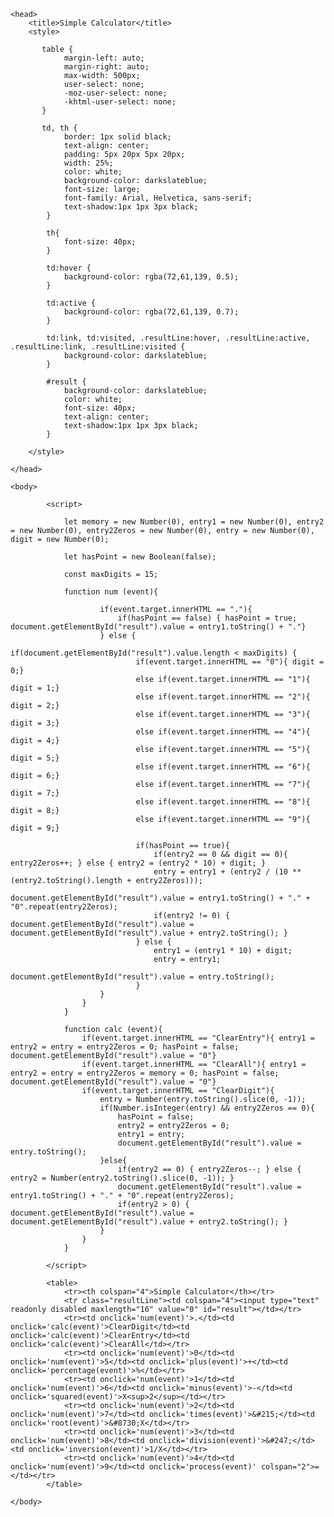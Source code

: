 
<html lang="en-GB">

    <head>        
        <title>Simple Calculator</title>
        <style>

           table {
                margin-left: auto;
                margin-right: auto;
                max-width: 500px;
                user-select: none;
                -moz-user-select: none;
                -khtml-user-select: none;
           }

           td, th {
                border: 1px solid black;
                text-align: center;
                padding: 5px 20px 5px 20px;
                width: 25%;
                color: white;
                background-color: darkslateblue;
                font-size: large;
                font-family: Arial, Helvetica, sans-serif;
                text-shadow:1px 1px 3px black;    
            }

            th{
                font-size: 40px;
            }

            td:hover {
                background-color: rgba(72,61,139, 0.5);
            }

            td:active {
                background-color: rgba(72,61,139, 0.7);
            }

            td:link, td:visited, .resultLine:hover, .resultLine:active, .resultLine:link, .resultLine:visited {
                background-color: darkslateblue;
            }

            #result {
                background-color: darkslateblue;
                color: white;
                font-size: 40px;
                text-align: center;
                text-shadow:1px 1px 3px black;
            }

        </style>

    </head>

    <body>

            <script>

                let memory = new Number(0), entry1 = new Number(0), entry2 = new Number(0), entry2Zeros = new Number(0), entry = new Number(0), digit = new Number(0);

                let hasPoint = new Boolean(false);

                const maxDigits = 15;

                function num (event){

                        if(event.target.innerHTML == "."){
                            if(hasPoint == false) { hasPoint = true; document.getElementById("result").value = entry1.toString() + "."}
                        } else {
                              if(document.getElementById("result").value.length < maxDigits) {
                                if(event.target.innerHTML == "0"){ digit = 0;}
                                else if(event.target.innerHTML == "1"){ digit = 1;}
                                else if(event.target.innerHTML == "2"){ digit = 2;}
                                else if(event.target.innerHTML == "3"){ digit = 3;}
                                else if(event.target.innerHTML == "4"){ digit = 4;}
                                else if(event.target.innerHTML == "5"){ digit = 5;}
                                else if(event.target.innerHTML == "6"){ digit = 6;}
                                else if(event.target.innerHTML == "7"){ digit = 7;}
                                else if(event.target.innerHTML == "8"){ digit = 8;}
                                else if(event.target.innerHTML == "9"){ digit = 9;}

                                if(hasPoint == true){
                                    if(entry2 == 0 && digit == 0){ entry2Zeros++; } else { entry2 = (entry2 * 10) + digit; }
                                    entry = entry1 + (entry2 / (10 ** (entry2.toString().length + entry2Zeros)));
                                    document.getElementById("result").value = entry1.toString() + "." + "0".repeat(entry2Zeros);
                                    if(entry2 != 0) { document.getElementById("result").value = document.getElementById("result").value + entry2.toString(); }
                                } else {
                                    entry1 = (entry1 * 10) + digit;
                                    entry = entry1;
                                    document.getElementById("result").value = entry.toString();
                                }
                        }
                    }
                }

                function calc (event){
                    if(event.target.innerHTML == "ClearEntry"){ entry1 = entry2 = entry = entry2Zeros = 0; hasPoint = false; document.getElementById("result").value = "0"}
                    if(event.target.innerHTML == "ClearAll"){ entry1 = entry2 = entry = entry2Zeros = memory = 0; hasPoint = false; document.getElementById("result").value = "0"}
                    if(event.target.innerHTML == "ClearDigit"){
                        entry = Number(entry.toString().slice(0, -1));
                        if(Number.isInteger(entry) && entry2Zeros == 0){
                            hasPoint = false;
                            entry2 = entry2Zeros = 0;
                            entry1 = entry;
                            document.getElementById("result").value = entry.toString();
                        }else{
                            if(entry2 == 0) { entry2Zeros--; } else { entry2 = Number(entry2.toString().slice(0, -1)); }
                            document.getElementById("result").value = entry1.toString() + "." + "0".repeat(entry2Zeros);
                            if(entry2 > 0) { document.getElementById("result").value = document.getElementById("result").value + entry2.toString(); }
                        }
                    }
                }

            </script>

            <table>
                <tr><th colspan="4">Simple Calculator</th></tr>
                <tr class="resultLine"><td colspan="4"><input type="text" readonly disabled maxlength="16" value="0" id="result"></td></tr>
                <tr><td onclick='num(event)'>.</td><td onclick='calc(event)'>ClearDigit</td><td onclick='calc(event)'>ClearEntry</td><td onclick='calc(event)'>ClearAll</td></tr>
                <tr><td onclick='num(event)'>0</td><td onclick='num(event)'>5</td><td onclick='plus(event)'>+</td><td onclick='percentage(event)'>%</td></tr>
                <tr><td onclick='num(event)'>1</td><td onclick='num(event)'>6</td><td onclick='minus(event)'>-</td><td onclick='squared(event)'>X<sup>2</sup></td></tr>
                <tr><td onclick='num(event)'>2</td><td onclick='num(event)'>7</td><td onclick='times(event)'>&#215;</td><td onclick='root(event)'>&#8730;X</td></tr>
                <tr><td onclick='num(event)'>3</td><td onclick='num(event)'>8</td><td onclick='division(event)'>&#247;</td><td onclick='inversion(event)'>1/X</td></tr>
                <tr><td onclick='num(event)'>4</td><td onclick='num(event)'>9</td><td onclick='process(event)' colspan="2">=</td></tr>
            </table>

    </body>

</html>
